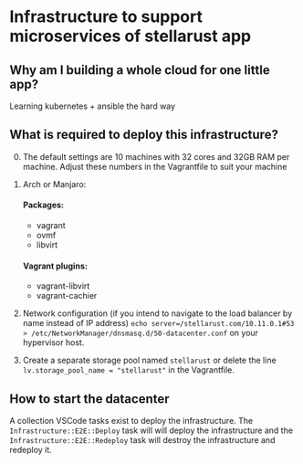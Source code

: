 # Infrastructure to support microservices of stellarust app

## Why am I building a whole cloud for one little app?
Learning kubernetes + ansible the hard way


## What is required to deploy this infrastructure?
0. The default settings are 10 machines with 32 cores and 32GB RAM per machine. Adjust these numbers in the Vagrantfile to suit your machine

1. Arch or Manjaro:

    #### Packages:
    - vagrant
    - ovmf
    - libvirt

    #### Vagrant plugins:
    - vagrant-libvirt
    - vagrant-cachier

1. Network configuration (if you intend to navigate to the load balancer by name instead of IP address)
`echo server=/stellarust.com/10.11.0.1#53 > /etc/NetworkManager/dnsmasq.d/50-datacenter.conf` on your hypervisor host.

2. Create a separate storage pool named `stellarust` or delete the line `lv.storage_pool_name = "stellarust"` in the Vagrantfile.




## How to start the datacenter
A collection VSCode tasks exist to deploy the infrastructure. The `Infrastructure::E2E::Deploy` task will will deploy the infrastructure and the `Infrastructure::E2E::Redeploy` task will destroy the infrastructure and redeploy it.
